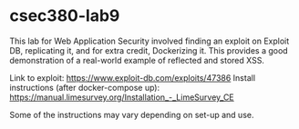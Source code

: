 # csec380-lab9

This lab for Web Application Security involved finding an exploit on Exploit DB, replicating it, and for extra credit, Dockerizing it.
This provides a good demonstration of a real-world example of reflected and stored XSS.

Link to exploit: <https://www.exploit-db.com/exploits/47386>
Install instructions (after docker-compose up): <https://manual.limesurvey.org/Installation_-_LimeSurvey_CE>

Some of the instructions may vary depending on set-up and use.
